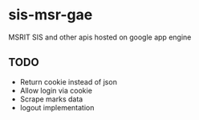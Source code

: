 sis-msr-gae
===========

MSRIT SIS and other apis hosted on google app engine

TODO
-----
* Return cookie instead of json
* Allow login via cookie
* Scrape marks data
* logout implementation 
